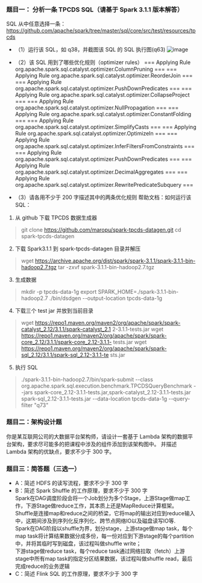 ### 题目一： 分析一条 TPCDS SQL（请基于 Spark 3.1.1 版本解答） 
SQL 从中任意选择一条：
https://github.com/apache/spark/tree/master/sql/core/src/test/resources/tpcds
- （1）运行该 SQL，如 q38，并截图该 SQL 的 SQL 执行图(q63)
![image](https://user-images.githubusercontent.com/8264550/141675009-3eb9e083-cc87-4736-b6be-0bcfa793f2cc.png)

- （2）该 SQL 用到了哪些优化规则（optimizer rules） 
=== Applying Rule org.apache.spark.sql.catalyst.optimizer.ColumnPruning ===
=== Applying Rule org.apache.spark.sql.catalyst.optimizer.ReorderJoin ===
=== Applying Rule org.apache.spark.sql.catalyst.optimizer.PushDownPredicates ===
=== Applying Rule org.apache.spark.sql.catalyst.optimizer.CollapseProject ===
=== Applying Rule org.apache.spark.sql.catalyst.optimizer.NullPropagation ===
=== Applying Rule org.apache.spark.sql.catalyst.optimizer.ConstantFolding ===
=== Applying Rule org.apache.spark.sql.catalyst.optimizer.SimplifyCasts ===
=== Applying Rule org.apache.spark.sql.catalyst.optimizer.OptimizeIn ===
=== Applying Rule org.apache.spark.sql.catalyst.optimizer.InferFiltersFromConstraints ===
=== Applying Rule org.apache.spark.sql.catalyst.optimizer.PushDownPredicates ===
=== Applying Rule org.apache.spark.sql.catalyst.optimizer.DecimalAggregates ===
=== Applying Rule org.apache.spark.sql.catalyst.optimizer.RewritePredicateSubquery ===
- （3）请各用不少于 200 字描述其中的两条优化规则
帮助文档：如何运行该 SQL：
1. 从 github 下载 TPCDS 数据生成器
>git clone https://github.com/maropu/spark-tpcds-datagen.git
>cd spark-tpcds-datagen
2. 下载 Spark3.1.1 到 spark-tpcds-datagen 目录并解压
>wget https://archive.apache.org/dist/spark/spark-3.1.1/spark-3.1.1-bin-hadoop2.7.tgz
>tar -zxvf spark-3.1.1-bin-hadoop2.7.tgz
3. 生成数据
>mkdir -p tpcds-data-1g
>export SPARK_HOME=./spark-3.1.1-bin-hadoop2.7
>./bin/dsdgen --output-location tpcds-data-1g
4. 下载三个 test jar 并放到当前目录
>wget 
https://repo1.maven.org/maven2/org/apache/spark/spark-catalyst_2.12/3.1.1/spark-catalyst_2.1
2-3.1.1-tests.jar
>wget 
https://repo1.maven.org/maven2/org/apache/spark/spark-core_2.12/3.1.1/spark-core_2.12-3.1.1-
tests.jar
>wget 
https://repo1.maven.org/maven2/org/apache/spark/spark-sql_2.12/3.1.1/spark-sql_2.12-3.1.1-te
sts.jar
5. 执行 SQL
>./spark-3.1.1-bin-hadoop2.7/bin/spark-submit --class 
org.apache.spark.sql.execution.benchmark.TPCDSQueryBenchmark --jars 
spark-core_2.12-3.1.1-tests.jar,spark-catalyst_2.12-3.1.1-tests.jar 
spark-sql_2.12-3.1.1-tests.jar --data-location tpcds-data-1g --query-filter "q73"

### 题目二：架构设计题 
你是某互联网公司的大数据平台架构师，请设计一套基于 Lambda 架构的数据平台架构，要求尽可能多的把课程中涉及的组件添加到该架构图中。 
并描述 Lambda 架构的优缺点，要求不少于 300 字。

### 题目三：简答题（三选一） 
- A：简述 HDFS 的读写流程，要求不少于 300 字 
- B：简述 Spark Shuffle 的工作原理，要求不少于 300 字   
 Spark在DAG调度阶段会将一个Job划分为多个Stage，上游Stage做map工作，下游Stage做reduce工作，其本质上还是MapReduce计算框架。  
 Shuffle是连接map和reduce之间的桥梁，它将map的输出对应到reduce输入中，这期间涉及到序列化反序列化、跨节点网络IO以及磁盘读写IO等.  
 Spark在DAG阶段以shuffle为界，划分stage，上游stage做map task，每个map task将计算结果数据分成多份，每一份对应到下游stage的每个partition中，并将其临时写到磁盘，该过程叫做shuffle write；  
 下游stage做reduce task，每个reduce task通过网络拉取（fetch）上游stage中所有map task的指定分区结果数据，该过程叫做shuffle read，最后完成reduce的业务逻辑
- C：简述 Flink SQL 的工作原理，要求不少于 300 字

